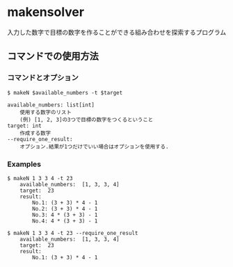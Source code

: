 # makensolver
入力した数字で目標の数字を作ることができる組み合わせを探索するプログラム


## コマンドでの使用方法
### コマンドとオプション
```
$ makeN $available_numbers -t $target

available_numbers: list[int]
    使用する数字のリスト
    (例) [1, 2, 3]の3つで目標の数字をつくるということ
target: int
    作成する数字
--require_one_result:
    オプション.結果が1つだけでいい場合はオプションを使用する.
```

### Examples
```
$ makeN 1 3 3 4 -t 23
    available_numbers:  [1, 3, 3, 4]
    target:  23
    result:
        No.1: (3 + 3) * 4 - 1
        No.2: (3 + 3) * 4 - 1
        No.3: 4 * (3 + 3) - 1
        No.4: 4 * (3 + 3) - 1

$ makeN 1 3 3 4 -t 23 --require_one_result
    available_numbers:  [1, 3, 3, 4]
    target:  23
    result:
        No.1: (3 + 3) * 4 - 1
```

